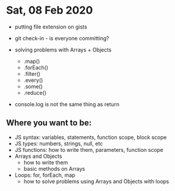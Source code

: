 # Sat, 08 Feb 2020

- putting file extension on gists
- git check-in - is everyone committing?
- solving problems with Arrays + Objects
  - .map()
  - .forEach()
  - .filter()
  - .every()
  - .some()
  - .reduce()

- console.log is not the same thing as return

## Where you want to be:

- JS syntax: variables, statements, function scope, block scope
- JS types: numbers, strings, null, etc
- JS functions: how to write them, parameters, function scope
- Arrays and Objects
  - how to write them
  - basic methods on Arrays
- Loops: for, forEach, map
  - how to solve problems using Arrays and Objects with loops
